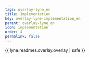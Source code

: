 ```yaml
---
tags: overlay-lyne_en
title: Implementation
key: overlay-lyne-implementation_en
parent: overlay-lyne_en
icon: implementation
order: 4
permalink: false  
---
```

{{ lyne.readmes.overlay.overlay | safe }}


